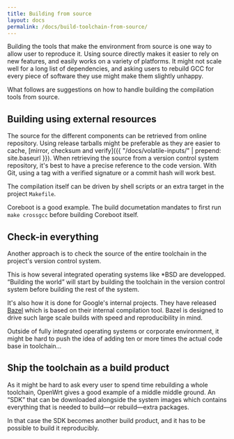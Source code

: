 ```yaml
---
title: Building from source
layout: docs
permalink: /docs/build-toolchain-from-source/
---
```


Building the tools that make the environment from source is one way to
allow user to reproduce it. Using source directly makes it easier to
rely on new features, and easily works on a variety of platforms. It
might not scale well for a long list of dependencies, and asking users
to rebuild GCC for every piece of software they use might make them
slightly unhappy.

What follows are suggestions on how to handle building the compilation
tools from source.

Building using external resources
---------------------------------

The source for the different components can be retrieved from online
repository. Using release tarballs might be preferable as they are
easier to cache, [mirror, checksum and verify]({{
"/docs/volatile-inputs/" | prepend: site.baseurl }}). When retrieving
the source from a version control system repository, it's best to have a
precise reference to the code version. With Git, using a tag with a
verified signature or a commit hash will work best.

The compilation itself can be driven by shell scripts or an extra target
in the project `Makefile`.

Coreboot is a good example. The build documetation mandates to first run
`make crossgcc` before building Coreboot itself.

Check-in everything
-------------------

Another approach is to check the source of the entire toolchain in the
project's version control system.

This is how several integrated operating systems like *BSD are
developped. “Building the world” will start by building the toolchain in
the version control system before building the rest of the system.

It's also how it is done for Google's internal projects. They have
released [Bazel](http://bazel.io/) which is based on their
internal compilation tool. Bazel is designed to drive such large scale
builds with speed and reproducibility in mind.

Outside of fully integrated operating systems or corporate environment,
it might be hard to push the idea of adding ten or more times the actual
code base in toolchain…

Ship the toolchain as a build product
-------------------------------------

As it might be hard to ask every user to spend time rebuilding a whole
toolchain, OpenWrt gives a good example of a middle middle ground. An
“SDK” that can be downloaded alongside the system images which
contains everything that is needed to build—or rebuild—extra packages.

In that case the SDK becomes another build product, and it has to be
possible to build it reproducibly.
